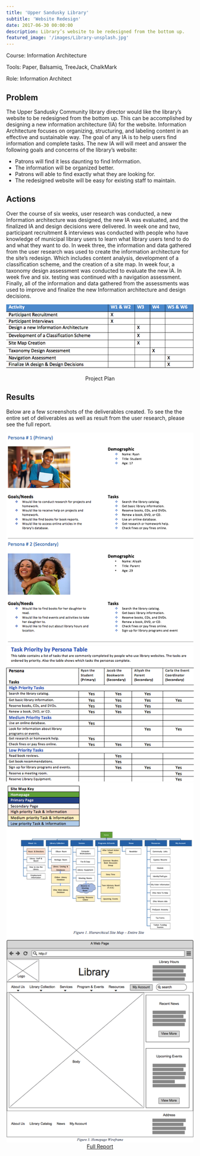 ```yaml
---
title: 'Upper Sandusky Library'
subtitle: 'Website Redesign'
date: 2017-06-30 00:00:00
description: Library’s website to be redesigned from the bottom up.
featured_image: '/images/Library-unsplash.jpg'
---
```

Course: Information Architecture

Tools: Paper, Balsamiq, TreeJack, ChalkMark

Role: Information Architect

## Problem
The Upper Sandusky Community library director would like the library’s website to be redesigned from the bottom up. This can be accomplished by designing a new information architecture (IA) for the website. Information Architecture focuses on organizing, structuring, and labeling content in an effective and sustainable way. The goal of any IA is to help users find information and complete tasks.
The new IA will will meet and answer the following goals and concerns of the library’s website:

* Patrons will find it less daunting to find Information.
* The information will be organized better.
* Patrons will able to find exactly what they are looking for.
* The redesigned website will be easy for existing staff to maintain.

## Actions
Over the course of six weeks, user research was conducted, a new Information architecture was designed, the new IA was evaluated, and the finalized IA and design decisions were delivered. In week one and two, participant recruitment & interviews was conducted with people who have knowledge of municipal library users to learn what library users tend to do and what they want to do. In week three, the information and data gathered from the user research was used to create the information architecture for the site’s redesign. Which includes content analysis, development of a classification scheme, and the creation of a site map. In week four, a taxonomy design assessment was conducted to evaluate the new IA. In week five and six. testing was continued with a navigation assessment. Finally, all of the information and data gathered from the assessments was used to improve and finalize the new Information architecture and design decisions.

![](/images/Upper-Sandusky/Project-Plan.png)
<center>Project Plan</center>

## Results
Below are a few screenshots of the deliverables created. To see the the entire set of deliverables as well as result from the user research, please see the full report.

<div class="gallery" data-columns="4">
	<img src="/images/Upper-Sandusky/Personas.png">
	<img src="/images/Upper-Sandusky/Task-priority.png">
	<img src="/images/Upper-Sandusky/SiteMap.png">
	<img src="/images/Upper-Sandusky/Wireframe.png">
</div>

<center><a href="https://github.com/GeorgeBurgess0827/Webby/blob/master/files/UpperSandusky_FinalReport.pdf" class="button button--large">Full Report</a></center>
